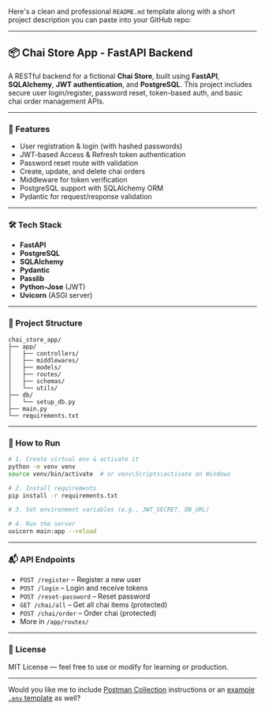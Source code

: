 Here's a clean and professional `README.md` template along with a short project description you can paste into your GitHub repo:

---

## 📦 Chai Store App - FastAPI Backend

A RESTful backend for a fictional **Chai Store**, built using **FastAPI**, **SQLAlchemy**, **JWT authentication**, and **PostgreSQL**.
This project includes secure user login/register, password reset, token-based auth, and basic chai order management APIs.

---

### 🚀 Features

* User registration & login (with hashed passwords)
* JWT-based Access & Refresh token authentication
* Password reset route with validation
* Create, update, and delete chai orders
* Middleware for token verification
* PostgreSQL support with SQLAlchemy ORM
* Pydantic for request/response validation

---

### 🛠️ Tech Stack

* **FastAPI**
* **PostgreSQL**
* **SQLAlchemy**
* **Pydantic**
* **Passlib**
* **Python-Jose** (JWT)
* **Uvicorn** (ASGI server)

---

### 📂 Project Structure

```
chai_store_app/
├── app/
│   ├── controllers/
│   ├── middlewares/
│   ├── models/
│   ├── routes/
│   ├── schemas/
│   └── utils/
├── db/
│   └── setup_db.py
├── main.py
└── requirements.txt
```

---

### 🧪 How to Run

```bash
# 1. Create virtual env & activate it
python -m venv venv
source venv/bin/activate  # or venv\Scripts\activate on Windows

# 2. Install requirements
pip install -r requirements.txt

# 3. Set environment variables (e.g., JWT_SECRET, DB_URL)

# 4. Run the server
uvicorn main:app --reload
```

---

### 📬 API Endpoints

* `POST /register` – Register a new user
* `POST /login` – Login and receive tokens
* `POST /reset-password` – Reset password
* `GET /chai/all` – Get all chai items (protected)
* `POST /chai/order` – Order chai (protected)
* More in `/app/routes/`

---

### 📃 License

MIT License — feel free to use or modify for learning or production.

---

Would you like me to include [Postman Collection](f) instructions or an [example `.env` template](f) as well?
